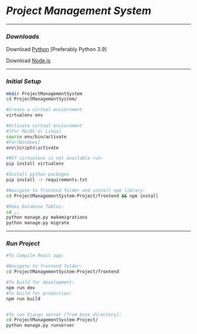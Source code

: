 # _Project Management System_

---
### _Downloads_

Download [Python](https://www.python.org/downloads/release/python-397/)  [Preferably Python 3.9]

Download [Node.js](https://nodejs.org/en/)

---
### _Initial Setup_ 
```bash
mkdir ProjectManagementSystem 
cd ProjectManagementSystem/

#Create a virtual enviornment 
virtualenv env

#Activate virtual enviornment
#[For MacOS or Linux]
source env/bin/activate
#For[Windows]
env\Scripts\activate

##If virtualenv is not available run:
pip install virtualenv

#Install python packages
pip install -r requirements.txt 

#Navigate to frontend folder and install npm library:
cd ProjectManagementSystem-Project/frontend && npm install

#Make Database Tables:
cd ..
python manage.py makemigrations
python manage.py migrate
```

---
### _Run Project_ 

```bash
#To Compile React app:

#Navigate to frontend folder:
cd ProjectManagementSystem-Project/frontend

#To build for development:
npm run dev
#To build for production:
npm run build


#To run Django server [from base directory]:
cd ProjectManagementSystem-Project/
python manage.py runserver
```

